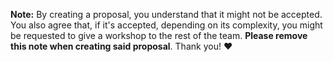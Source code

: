**Note:** By creating a proposal, you understand that it might not be accepted. You also agree that, if it's accepted,
depending on its complexity, you might be requested to give a workshop to the rest of the team.
**Please remove this note when creating said proposal**. Thank you! ❤️

# <Title>

* Author(s): Author1, Author2
* Review Manager: ReviewManager

## Introduction

// A short explanation about this proposal's goals.

## Motivation

// This section should the answer the `why?`.

## Proposed solution

// This section should the answer the `how?`.

## Impact on existing codebase

// This section should explain, assuming this proposal is accepted, how much effort it would require for it to be implemented in our codebase. Other concerns should be raised, if it's a significant deviation from our stack. 

## Alternatives considered

// This section describes what other approaches were considered and why this one was chosen.

